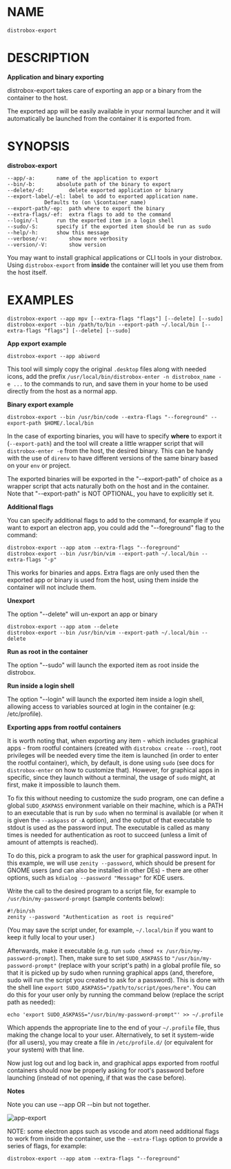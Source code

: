 <!-- markdownlint-disable MD010 MD036 -->

# NAME

	distrobox-export

# DESCRIPTION

**Application and binary exporting**

distrobox-export takes care of exporting an app or a binary from the container
to the host.

The exported app will be easily available in your normal launcher and it will
automatically be launched from the container it is exported from.

# SYNOPSIS

**distrobox-export**

	--app/-a:		name of the application to export
	--bin/-b:		absolute path of the binary to export
	--delete/-d:		delete exported application or binary
	--export-label/-el:	label to add to exported application name.
				Defaults to (on \$container_name)
	--export-path/-ep:	path where to export the binary
	--extra-flags/-ef:	extra flags to add to the command
    --login/-l      run the exported item in a login shell
	--sudo/-S:		specify if the exported item should be run as sudo
	--help/-h:		show this message
	--verbose/-v:		show more verbosity
	--version/-V:		show version

You may want to install graphical applications or CLI tools in your distrobox.
Using `distrobox-export` from **inside** the container will let you use them from the host itself.

# EXAMPLES

	distrobox-export --app mpv [--extra-flags "flags"] [--delete] [--sudo]
	distrobox-export --bin /path/to/bin --export-path ~/.local/bin [--extra-flags "flags"] [--delete] [--sudo]

**App export example**

	distrobox-export --app abiword

This tool will simply copy the original `.desktop` files along with needed icons,
add the prefix `/usr/local/bin/distrobox-enter -n distrobox_name -e ...` to the commands to run, and
save them in your home to be used directly from the host as a normal app.

**Binary export example**

	distrobox-export --bin /usr/bin/code --extra-flags "--foreground" --export-path $HOME/.local/bin

In the case of exporting binaries, you will have to specify **where** to export it
(`--export-path`) and the tool will create a little wrapper script that will
`distrobox-enter -e` from the host, the desired binary.
This can be handy with the use of `direnv` to have different versions of the same binary based on
your `env` or project.

The exported binaries will be exported in the "--export-path" of choice as a wrapper
script that acts naturally both on the host and in the container.
Note that "--export-path" is NOT OPTIONAL, you have to explicitly set it.

**Additional flags**

You can specify additional flags to add to the command, for example if you want
to export an electron app, you could add the "--foreground" flag to the command:

	distrobox-export --app atom --extra-flags "--foreground"
	distrobox-export --bin /usr/bin/vim --export-path ~/.local/bin --extra-flags "-p"

This works for binaries and apps.
Extra flags are only used then the exported app or binary is used from
the host, using them inside the container will not include them.

**Unexport**

The option "--delete" will un-export an app or binary

	distrobox-export --app atom --delete
	distrobox-export --bin /usr/bin/vim --export-path ~/.local/bin --delete

**Run as root in the container**

The option "--sudo" will launch the exported item as root inside the distrobox.

**Run inside a login shell**

The option "--login" will launch the exported item inside a login shell, allowing access to
variables sourced at login in the container (e.g: /etc/profile).

**Exporting apps from rootful containers**

It is worth noting that, when exporting any item - which includes graphical apps - from rootful
containers (created with `distrobox create --root`), root privileges will be needed every time
the item is launched (in order to enter the rootful container), which, by default, is done
using `sudo` (see docs for `distrobox-enter` on how to customize that). However, for
graphical apps in specific, since they launch without a terminal, the usage of `sudo`
might, at first, make it impossible to launch them.

To fix this without needing to customize the sudo program, one can define a global
`SUDO_ASKPASS` environment variable on their machine, which is a PATH to an executable
that is run by `sudo` when no terminal is available (or when it is given the `--askpass`
or `-A` option), and the output of that executable to stdout is used as the password input.
The executable is called as many times is needed for authentication as root to succeed
(unless a limit of amount of attempts is reached).

To do this, pick a program to ask the user for graphical password input. In this example,
we will use `zenity --password`, which should be present for GNOME users (and can
also be installed in other DEs) - there are other options, such as
`kdialog --password "Message"` for KDE users.

Write the call to the desired program to a script file, for example to
`/usr/bin/my-password-prompt` (sample contents below):

	#!/bin/sh
	zenity --password "Authentication as root is required"

(You may save the script under, for example, `~/.local/bin` if you want to keep it
fully local to your user.)

Afterwards, make it executable (e.g. run `sudo chmod +x /usr/bin/my-password-prompt`). Then,
make sure to set `SUDO_ASKPASS` to `"/usr/bin/my-password-prompt"` (replace with your script's path)
in a global profile file, so that it is picked up by sudo when running graphical apps (and, therefore,
sudo will run the script you created to ask for a password).
This is done with the shell line `export SUDO_ASKPASS="/path/to/script/goes/here"`.
You can do this for your user only by running the command below (replace the script path as needed):

	echo 'export SUDO_ASKPASS="/usr/bin/my-password-prompt"' >> ~/.profile

Which appends the appropriate line to the end of your `~/.profile` file, thus making the change
local to your user. Alternatively, to set it system-wide (for all users), you may create a file
in `/etc/profile.d/` (or equivalent for your system) with that line.

Now just log out and log back in, and graphical apps exported from rootful containers should
now be properly asking for root's password before launching (instead of not opening, if that
was the case before).

**Notes**

Note you can use --app OR --bin but not together.

![app-export](https://user-images.githubusercontent.com/598882/144294795-c7785620-bf68-4d1b-b251-1e1f0a32a08d.png)

NOTE: some electron apps such as vscode and atom need additional flags to work from inside the
container, use the `--extra-flags` option to provide a series of flags, for example:

`distrobox-export --app atom --extra-flags "--foreground"`
